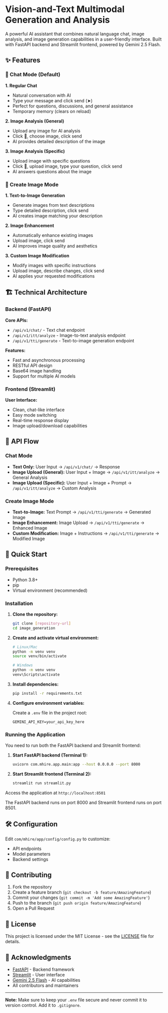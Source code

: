 # Vision-and-Text Multimodal Generation and Analysis

A powerful AI assistant that combines natural language chat, image analysis, and image generation capabilities in a user-friendly interface. Built with FastAPI backend and Streamlit frontend, powered by Gemini 2.5 Flash.

## ✨ Features

### 💬 Chat Mode (Default)

**1. Regular Chat**
- Natural conversation with AI
- Type your message and click send (➤)
- Perfect for questions, discussions, and general assistance
- Temporary memory (clears on reload)

**2. Image Analysis (General)**
- Upload any image for AI analysis
- Click 📎, choose image, click send
- AI provides detailed description of the image

**3. Image Analysis (Specific)**
- Upload image with specific questions
- Click 📎, upload image, type your question, click send
- AI answers questions about the image

### 🎨 Create Image Mode

**1. Text-to-Image Generation**
- Generate images from text descriptions
- Type detailed description, click send
- AI creates image matching your description

**2. Image Enhancement**
- Automatically enhance existing images
- Upload image, click send
- AI improves image quality and aesthetics

**3. Custom Image Modification**
- Modify images with specific instructions
- Upload image, describe changes, click send
- AI applies your requested modifications

## 🏗️ Technical Architecture

### Backend (FastAPI)

**Core APIs:**
- `/api/v1/chat/` - Text chat endpoint
- `/api/v1/itt/analyze` - Image-to-text analysis endpoint
- `/api/v1/tti/generate` - Text-to-image generation endpoint

**Features:**
- Fast and asynchronous processing
- RESTful API design
- Base64 image handling
- Support for multiple AI models

### Frontend (Streamlit)

**User Interface:**
- Clean, chat-like interface
- Easy mode switching
- Real-time response display
- Image upload/download capabilities

## 🔄 API Flow

### Chat Mode
- **Text Only:** User Input → `/api/v1/chat/` → Response
- **Image Upload (General):** User Input + Image → `/api/v1/itt/analyze` → General Analysis
- **Image Upload (Specific):** User Input + Image + Prompt → `/api/v1/itt/analyze` → Custom Analysis

### Create Image Mode
- **Text-to-Image:** Text Prompt → `/api/v1/tti/generate` → Generated Image
- **Image Enhancement:** Image Upload → `/api/v1/tti/generate` → Enhanced Image
- **Custom Modification:** Image + Instructions → `/api/v1/tti/generate` → Modified Image

## 🚀 Quick Start

### Prerequisites

- Python 3.8+
- pip
- Virtual environment (recommended)

### Installation

1. **Clone the repository:**
   ```bash
   git clone [repository-url]
   cd image_generation
   ```

2. **Create and activate virtual environment:**
   ```bash
   # Linux/Mac
   python -m venv venv
   source venv/bin/activate
   
   # Windows
   python -m venv venv
   venv\Scripts\activate
   ```

3. **Install dependencies:**
   ```bash
   pip install -r requirements.txt
   ```

4. **Configure environment variables:**
   
   Create a `.env` file in the project root:
   ```env
   GEMINI_API_KEY=your_api_key_here
   ```

### Running the Application

You need to run both the FastAPI backend and Streamlit frontend:

1. **Start FastAPI backend (Terminal 1):**
   ```bash
   uvicorn com.mhire.app.main:app --host 0.0.0.0 --port 8000
   ```

2. **Start Streamlit frontend (Terminal 2):**
   ```bash
   streamlit run streamlit.py
   ```

Access the application at `http://localhost:8501`

The FastAPI backend runs on port 8000 and Streamlit frontend runs on port 8501.

## 🛠️ Configuration

Edit `com/mhire/app/config/config.py` to customize:
- API endpoints
- Model parameters
- Backend settings

## 🤝 Contributing

1. Fork the repository
2. Create a feature branch (`git checkout -b feature/AmazingFeature`)
3. Commit your changes (`git commit -m 'Add some AmazingFeature'`)
4. Push to the branch (`git push origin feature/AmazingFeature`)
5. Open a Pull Request

## 📄 License

This project is licensed under the MIT License - see the [LICENSE](LICENSE) file for details.

## 🙏 Acknowledgments

- [FastAPI](https://fastapi.tiangolo.com/) - Backend framework
- [Streamlit](https://streamlit.io/) - User interface
- [Gemini 2.5 Flash](https://deepmind.google/technologies/gemini/) - AI capabilities
- All contributors and maintainers

---

**Note:** Make sure to keep your `.env` file secure and never commit it to version control. Add it to `.gitignore`.